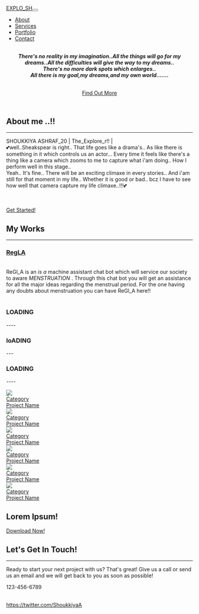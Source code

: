 <!DOCTYPE html>
<html>

<head>
    <meta charset="utf-8">
    <meta name="viewport" content="width=device-width, initial-scale=1.0, shrink-to-fit=no">
    <title>Home - Explorer</title>
    <meta name="description" content="20 | The_Explore_r!!☮️ | If you have a heartbeat, there is still time for your dreams..">
    <link rel="stylesheet" href="assets/bootstrap/css/bootstrap.min.css">
    <link rel="stylesheet" href="https://fonts.googleapis.com/css?family=Open+Sans:300italic,400italic,600italic,700italic,800italic,400,300,600,700,800">
    <link rel="stylesheet" href="https://fonts.googleapis.com/css?family=Merriweather:400,300,300italic,400italic,700,700italic,900,900italic">
    <link rel="stylesheet" href="assets/fonts/font-awesome.min.css">
    <link rel="stylesheet" href="https://cdnjs.cloudflare.com/ajax/libs/aos/2.1.1/aos.css">
    <link rel="stylesheet" href="https://cdnjs.cloudflare.com/ajax/libs/magnific-popup.js/1.1.0/magnific-popup.min.css">
</head>

<body id="page-top">
    <nav class="navbar navbar-light navbar-expand-lg fixed-top" id="mainNav">
        <div class="container"><a class="navbar-brand js-scroll-trigger" href="#page-top">EXPLO_SH</a><button data-toggle="collapse" data-target="#navbarResponsive" class="navbar-toggler navbar-toggler-right" type="button" aria-controls="navbarResponsive" aria-expanded="false"
                aria-label="Toggle navigation"><i class="fa fa-align-justify"></i></button>
            <div class="collapse navbar-collapse" id="navbarResponsive">
                <ul class="nav navbar-nav ml-auto">
                    <li class="nav-item" role="presentation"><a class="nav-link js-scroll-trigger" href="#about">About</a></li>
                    <li class="nav-item" role="presentation"><a class="nav-link js-scroll-trigger" href="#services">Services</a></li>
                    <li class="nav-item" role="presentation"><a class="nav-link js-scroll-trigger" href="#portfolio">Portfolio</a></li>
                    <li class="nav-item" role="presentation"><a class="nav-link js-scroll-trigger" href="#contact">Contact</a></li>
                </ul>
            </div>
        </div>
    </nav>
    <header class="masthead text-center text-white d-flex" style="background-image:url('assets/img/header.jpg');">
        <div class="container my-auto">
            <div class="col-lg-8 mx-auto"><p class="text-faded mb-5"><br /><strong><em><fontcolor ="black ">There&#39;s no reality in my imagination..All the things will go for my dreams..All the difficulties will give the way to my dreams..</em></strong><br /><strong><em>There&#39;s no more dark spots which enlarges..</em></strong><br /><strong><em>All there is my goal,my dreams,and my own world.......</em></strong><br
    /><br /></font></p><a class="btn btn-primary btn-xl js-scroll-trigger" role="button" href="#services">Find Out More</a></div>
        </div>
    </header>
    <section id="about" class="bg-primary">
        <div class="container">
            <div class="row">
                <div class="col offset-lg-8 mx-auto text-center">
                    <h2 class="text-white section-heading">About me ..!!</h2>
                    <hr class="light my-4">
                    <p class="text-faded mb-4">SHOUKKIYA ASHRAF_20 | The_Explore_r!!&nbsp;|<br>💕well..Sheakspear is right.. That life goes like a drama's.. As like there is something in it which controls us an actor... Every time it feels like there's a thing like a camera which
                        zooms to me to capture what i'am doing.. How I perform well in this stage..<br> Yeah.. It's fine.. There will be an exciting climaxe in every stories.. And i'am still for that moment in my life.. Whether it is good or bad.. bcz
                        I have to see how well that camera capture my life climaxe..!!!💕<br><br><br></p><a class="btn btn-light btn-xl js-scroll-trigger" role="button" href="#services">Get Started!</a></div>
            </div>
        </div>
    </section>
    <section id="services">
        <div class="container">
            <div class="row">
                <div class="col-lg-12 text-center">
                    <h2 class="section-heading">My Works</h2>
                    <hr class="my-4">
                </div>
            </div>
        </div>
        <div class="container">
            <div class="row">
                <div class="col-md-6 col-lg-3 text-center">
                    <div class="mx-auto service-box mt-5"><i class="fa fa-venus fa-4x text-primary mb-3 sr-icons" data-aos="zoom-in" data-aos-duration="200" data-aos-once="true"></i>
                        <h3 class="mb-3"><a href="https://sites.google.com/view/regla2019/home"><strong>RegLA</strong></a></h3>
                        <p class="text-muted mb-0"><br>ReGl_A is an <em>is a </em>machine assistant chat bot which will service our society to aware <em>MENSTRUATION</em> . Through this chat bot you will get an assistance for all the major ideas regarding the menstrual period.
                            For the one having any doubts about menstruation you can have ReGl_A here!!<br><br></p>
                    </div>
                </div>
                <div class="col-md-6 col-lg-3 text-center">
                    <div class="mx-auto service-box mt-5"><i class="fa fa-paper-plane fa-4x text-primary mb-3 sr-icons" data-aos="zoom-in" data-aos-duration="200" data-aos-delay="200" data-aos-once="true"></i>
                        <h3 class="mb-3">LOADING</h3>
                        <p class="text-muted mb-0">----</p>
                    </div>
                </div>
                <div class="col-md-6 col-lg-3 text-center">
                    <div class="mx-auto service-box mt-5"><i class="fa fa-newspaper-o fa-4x text-primary mb-3 sr-icons" data-aos="zoom-in" data-aos-duration="200" data-aos-delay="400" data-aos-once="true"></i>
                        <h3 class="mb-3">loADING</h3>
                        <p class="text-muted mb-0">---</p>
                    </div>
                </div>
                <div class="col-md-6 col-lg-3 text-center">
                    <div class="mx-auto service-box mt-5"><i class="fa fa-heart fa-4x text-primary mb-3 sr-icons" data-aos="fade" data-aos-duration="200" data-aos-delay="600" data-aos-once="true"></i>
                        <h3 class="mb-3">LOADING</h3>
                        <p class="text-muted mb-0">----</p>
                    </div>
                </div>
            </div>
        </div>
    </section>
    <section id="portfolio" class="p-0">
        <div class="container-fluid p-0">
            <div class="row no-gutters popup-gallery">
                <div class="col-sm-6 col-lg-4"><a class="portfolio-box" href="assets/img/fullsize/1.jpg"><img class="img-fluid" src="assets/img/thumbnails/1.jpg"><div class="portfolio-box-caption"><div class="portfolio-box-caption-content"><div class="project-category text-faded"><span>Category</span></div><div class="project-name"><span>Project Name</span></div></div></div></a></div>
                <div
                    class="col-sm-6 col-lg-4"><a class="portfolio-box" href="assets/img/fullsize/2.jpg"><img class="img-fluid" src="assets/img/thumbnails/2.jpg"><div class="portfolio-box-caption"><div class="portfolio-box-caption-content"><div class="project-category text-faded"><span>Category</span></div><div class="project-name"><span>Project Name</span></div></div></div></a></div>
            <div
                class="col-sm-6 col-lg-4"><a class="portfolio-box" href="assets/img/fullsize/3.jpg"><img class="img-fluid" src="assets/img/thumbnails/3.jpg"><div class="portfolio-box-caption"><div class="portfolio-box-caption-content"><div class="project-category text-faded"><span>Category</span></div><div class="project-name"><span>Project Name</span></div></div></div></a></div>
        <div
            class="col-sm-6 col-lg-4"><a class="portfolio-box" href="assets/img/fullsize/4.jpg"><img class="img-fluid" src="assets/img/thumbnails/4.jpg"><div class="portfolio-box-caption"><div class="portfolio-box-caption-content"><div class="project-category text-faded"><span>Category</span></div><div class="project-name"><span>Project Name</span></div></div></div></a></div>
            <div
                class="col-sm-6 col-lg-4"><a class="portfolio-box" href="assets/img/fullsize/5.jpg"><img class="img-fluid" src="assets/img/thumbnails/5.jpg"><div class="portfolio-box-caption"><div class="portfolio-box-caption-content"><div class="project-category text-faded"><span>Category</span></div><div class="project-name"><span>Project Name</span></div></div></div></a></div>
                <div
                    class="col-sm-6 col-lg-4"><a class="portfolio-box" href="assets/img/fullsize/6.jpg"><img class="img-fluid" src="assets/img/thumbnails/6.jpg"><div class="portfolio-box-caption"><div class="portfolio-box-caption-content"><div class="project-category text-faded"><span>Category</span></div><div class="project-name"><span>Project Name</span></div></div></div></a></div>
                    </div>
                    </div>
    </section>
    <section class="bg-dark text-white">
        <div class="container text-center">
            <h2 class="mb-4">Lorem Ipsum!</h2><a class="btn btn-light btn-xl sr-button" role="button" data-aos="zoom-in" data-aos-duration="400" data-aos-once="true" href="#">Download Now!</a></div>
    </section>
    <section id="contact">
        <div class="container">
            <div class="row">
                <div class="col-lg-8 mx-auto text-center">
                    <h2 class="section-heading">Let's Get In Touch!</h2>
                    <hr class="my-4">
                    <p class="mb-5">Ready to start your next project with us? That's great! Give us a call or send us an email and we will get back to you as soon as possible!</p>
                </div>
            </div>
            <div class="row">
                <div class="col-lg-4 ml-auto text-center"><i class="fa fa-phone fa-3x mb-3 sr-contact" data-aos="zoom-in" data-aos-duration="300" data-aos-once="true"></i>
                    <p>123-456-6789</p>
                </div>
                <div class="col-lg-4 mr-auto text-center"><i class="fa fa-envelope-o fa-3x mb-3 sr-contact" data-aos="zoom-in" data-aos-duration="300" data-aos-delay="300" data-aos-once="true"></i>
                    <p><a href="mailto:your-email@your-domain.com"><br>https://twitter.com/ShoukkiyaA<br><br></a></p>
                </div>
            </div>
        </div>
    </section>
    <script src="assets/js/jquery.min.js"></script>
    <script src="assets/bootstrap/js/bootstrap.min.js"></script>
    <script src="https://cdnjs.cloudflare.com/ajax/libs/jquery-easing/1.4.1/jquery.easing.min.js"></script>
    <script src="https://cdnjs.cloudflare.com/ajax/libs/magnific-popup.js/1.1.0/jquery.magnific-popup.min.js"></script>
    <script src="assets/js/creative.js"></script>
    <script src="assets/js/bs-animation.js"></script>
    <script src="https://cdnjs.cloudflare.com/ajax/libs/aos/2.1.1/aos.js"></script>
</body>

</html>
